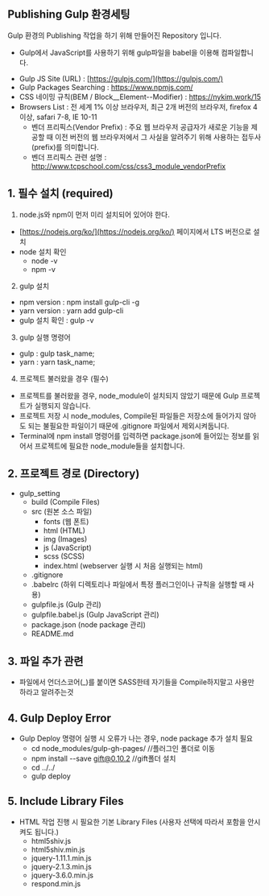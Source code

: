 ## Publishing Gulp 환경세팅

Gulp 환경의 Publishing 작업을 하기 위해 만들어진 Repository 입니다.
- Gulp에서 JavaScript를 사용하기 위해 gulp파일을 babel을 이용해 컴파일합니다.

* Gulp JS Site (URL) : [https://gulpjs.com/](https://gulpjs.com/)
* Gulp Packages Searching : https://www.npmjs.com/
* CSS 네이밍 규칙(BEM / Block__Element--Modifier) : https://nykim.work/15
* Browsers List : 전 세계 1% 이상 브라우저, 최근 2개 버전의 브라우저, firefox 4 이상, safari 7-8, IE 10-11
  * 벤더 프리픽스(Vendor Prefix) : 주요 웹 브라우저 공급자가 새로운 기능을 제공할 때 이전 버전의 웹 브라우저에서 그 사실을 알려주기 위해 사용하는 접두사(prefix)를 의미합니다.
  * 벤더 프리픽스 관련 설명 : http://www.tcpschool.com/css/css3_module_vendorPrefix

**1. 필수 설치 (required)**
-
1) node.js와 npm이 먼저 미리 설치되어 있어야 한다.
 * [https://nodejs.org/ko/](https://nodejs.org/ko/) 페이지에서 LTS 버전으로 설치
 * node 설치 확인
   * node -v
   * npm -v
2) gulp 설치
 * npm version : npm install gulp-cli -g
 * yarn version : yarn add gulp-cli
 * gulp 설치 확인 : gulp -v
3) gulp 실행 명령어
 * gulp : gulp task_name;
 * yarn : yarn task_name;
4) 프로젝트 불러왔을 경우 (필수)
 * 프로젝트를 불러왔을 경우, node_module이 설치되지 않았기 때문에 Gulp 프로젝트가 실행되지 않습니다.
 * 프로젝트 저장 시 node_modules, Compile된 파일들은 저장소에 들어가지 않아도 되는 불필요한 파일이기 때문에 .gitignore 파일에서 제외시켜둡니다.
 * Terminal에 npm install 명령어를 입력하면 package.json에 들어있는 정보를 읽어서 프로젝트에 필요한 node_module들을 설치합니다.

**2. 프로젝트 경로 (Directory)**
- 
* gulp_setting
    * build (Compile Files)
    * src (원본 소스 파일)
      * fonts (웹 폰트)
      * html (HTML)
      * img (Images)
      * js (JavaScript)
      * scss (SCSS)
      * index.html (webserver 실행 시 처음 실행되는 html)
    * .gitignore
    * .babelrc (하위 디렉토리나 파일에서 특정 플러그인이나 규칙을 실행할 때 사용)
    * gulpfile.js (Gulp 관리)
    * gulpfile.babel.js (Gulp JavaScript 관리)
    * package.json (node package 관리)
    * README.md

**3. 파일 추가 관련**
- 
* 파일에서 언더스코어(_)를 붙이면 SASS한테 자기들을 Compile하지말고 사용만 하라고 알려주는것

**4. Gulp Deploy Error**
- 
* Gulp Deploy 명령어 실행 시 오류가 나는 경우, node package 추가 설치 필요
  * cd node_modules/gulp-gh-pages/  //플러그인 폴더로 이동
  * npm install --save gift@0.10.2  //gift폴더 설치
  * cd ../../                       
  * gulp deploy 

**5. Include Library Files**
- 
* HTML 작업 진행 시 필요한 기본 Library Files (사용자 선택에 따라서 포함을 안시켜도 됩니다.)
  * html5shiv.js
  * html5shiv.min.js
  * jquery-1.11.1.min.js
  * jquery-2.1.3.min.js
  * jquery-3.6.0.min.js
  * respond.min.js